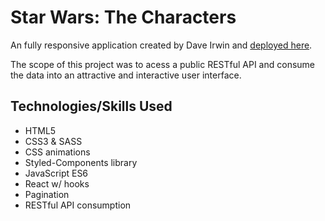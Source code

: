 # Star Wars: The Characters

An fully responsive application created by Dave Irwin and [deployed here](https://swcharacters.netlify.com).

The scope of this project was to acess a public RESTful API and consume the data into an attractive and interactive user interface. 

## Technologies/Skills Used

* HTML5
* CSS3 & SASS
* CSS animations
* Styled-Components library
* JavaScript ES6
* React w/ hooks
* Pagination
* RESTful API consumption
